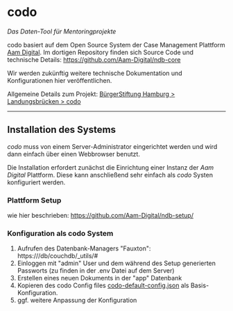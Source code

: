 # codo
*Das Daten-Tool für Mentoringprojekte*

codo basiert auf dem Open Source System der Case Management Plattform [Aam Digital](https://github.com/Aam-Digital/ndb-core).
Im dortigen Repository finden sich Source Code und technische Details: https://github.com/Aam-Digital/ndb-core

Wir werden zukünftig weitere technische Dokumentation und Konfigurationen hier veröffentlichen.

Allgemeine Details zum Projekt: [BürgerStiftung Hamburg > Landungsbrücken > codo](https://buergerstiftung-hamburg.de/fonds/landungsbruecken/codo/)

-----
## Installation des Systems
_codo_ muss von einem Server-Administrator eingerichtet werden und wird dann einfach über einen Webbrowser benutzt.

Die Installation erfordert zunächst die Einrichtung einer Instanz der _Aam Digital_ Plattform.
Diese kann anschließend sehr einfach als _codo_ Systen konfiguriert werden.

### Plattform Setup
wie hier beschrieben: https://github.com/Aam-Digital/ndb-setup/

### Konfiguration als codo System
1. Aufrufen des Datenbank-Managers "Fauxton": https://<system-url>/db/couchdb/_utils/#
2. Einloggen mit "admin" User und dem während des Setup generierten Passworts (zu finden in der .env Datei auf dem Server)
3. Erstellen eines neuen Dokuments in der "app" Datenbank
4. Kopieren des codo Config files [codo-default-config.json](./codo-default-config.json) als Basis-Konfiguration.
5. ggf. weitere Anpassung der Konfiguration
